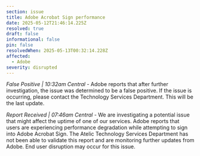 ```yaml
---
section: issue
title: Adobe Acrobat Sign performance
date: 2025-05-12T21:46:14.225Z
resolved: true
draft: false
informational: false
pin: false
resolvedWhen: 2025-05-13T00:32:14.228Z
affected:
  - Adobe
severity: disrupted
---
```

*False Positive | 10:32am Central* - Adobe reports that after further investigation, the issue was determined to be a false positive. If the issue is occurring, please contact the Technology Services Department. This will be the last update.

*Report Received | 07:46am Central* - We are investigating a potential issue that might affect the uptime of one of our services. Adobe reports that users are experiencing performance degradation while attempting to sign into Adobe Acrobat Sign. The Atelic Technology Services Department has not been able to validate this report and are monitoring further updates from Adobe. End user disruption may occur for this issue.